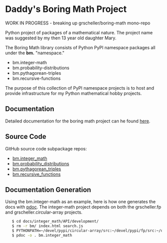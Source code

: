 # Daddy's Boring Math Project

WORK IN PROGRESS - breaking up grscheller/boring-math mono-repo

Python project of packages of a mathematical nature. The project
name was suggested by my then 13 year old daughter Mary.

The Boring Math library consists of Python PyPI namespace packages all
under the **bm.** "namespace."

* bm.integer-math
* bm.probability-distributions
* bm.pythagorean-triples
* bm.recursive-functions

The purpose of this collection of PyPI namespace projects is to host
and provide infrastructure for my Python mathematical hobby projects.

## Documentation

Detailed documentation for the boring math project can he found
[here](https://grscheller.github.io/boring-math-docs/).

## Source Code

GitHub source code subpackage repos:

* [bm.integer_math](https://github.com/grscheller/bm-integer-math)
* [bm.probability_distributions](https://github.com/grscheller/bm-probability-distributions)
* [bm.pythagorean_triples](https://github.com/grscheller/bm-pythagorean-triples)
* [bm.recursive_functions](https://github.com/grscheller/bm-recursive-functions)

## Documentation Generation

Using the bm.integer-math as an example, here is how one generates the
docs with [pdoc](https://pypi.org/project/pdoc/). The integer-math
project depends on both the grscheller.fp and grscheller.circular-array
projects.

```bash
   $ cd docs/integer_math/API/development/
   $ rm -r bm/ index.html search.js
   $ PYTHONPATH=~/devel/pypi/circular-array/src:~/devel/pypi/fp/src:~/devel/pypi/boring-math/src
   $ pdoc -o . bm.integer_math
```

